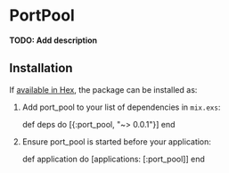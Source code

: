 # PortPool

**TODO: Add description**

## Installation

If [available in Hex](https://hex.pm/docs/publish), the package can be installed as:

  1. Add port_pool to your list of dependencies in `mix.exs`:

        def deps do
          [{:port_pool, "~> 0.0.1"}]
        end

  2. Ensure port_pool is started before your application:

        def application do
          [applications: [:port_pool]]
        end

